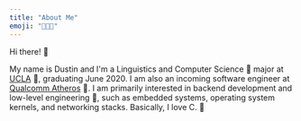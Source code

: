 ```yaml
---
title: "About Me"
emoji: "👨🏼‍💻"
---
```


Hi there! 👋

My name is Dustin and I'm a Linguistics and Computer Science 🌳 major at [UCLA](https://ucla.edu) 🐻, graduating June 2020. I am also an incoming software engineer at [Qualcomm Atheros](https://www.qualcomm.com/products/networking) 📶. I am primarily interested in backend development and low-level engineering 🐞, such as embedded systems, operating system kernels, and networking stacks. Basically, I love C. 🍊
